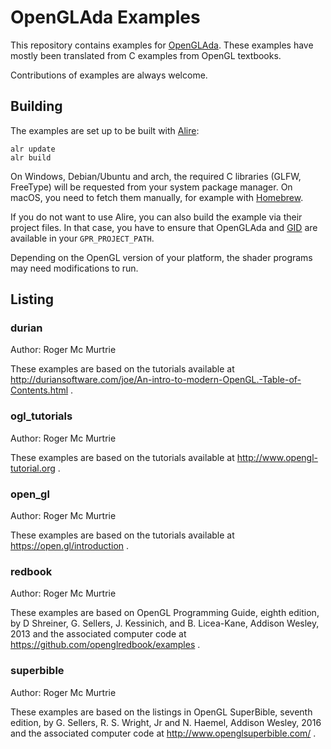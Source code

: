 # OpenGLAda Examples

This repository contains examples for [OpenGLAda][1].
These examples have mostly been translated from C examples from OpenGL textbooks.

Contributions of examples are always welcome.

## Building

The examples are set up to be built with [Alire](https://alire.ada.dev):

    alr update
    alr build

On Windows, Debian/Ubuntu and arch, the required C libraries (GLFW, FreeType) will be requested from your system package manager.
On macOS, you need to fetch them manually, for example with [Homebrew](https://brew.sh).

If you do not want to use Alire, you can also build the example via their project files.
In that case, you have to ensure that OpenGLAda and [GID](https://gen-img-dec.sourceforge.io) are available in your `GPR_PROJECT_PATH`.

Depending on the OpenGL version of your platform, the shader programs may need modifications to run.

## Listing

### durian

Author: Roger Mc Murtrie

These examples are based on the tutorials available at http://duriansoftware.com/joe/An-intro-to-modern-OpenGL.-Table-of-Contents.html .

### ogl_tutorials

Author: Roger Mc Murtrie

These examples are based on the tutorials available at http://www.opengl-tutorial.org .

### open_gl

Author: Roger Mc Murtrie

These examples are based on the tutorials available at https://open.gl/introduction .

### redbook

Author: Roger Mc Murtrie

These examples are based on OpenGL Programming Guide, eighth edition,
by D Shreiner, G. Sellers, J. Kessinich, and B. Licea-Kane, Addison Wesley, 2013 and the associated
computer code at https://github.com/openglredbook/examples .

### superbible

Author: Roger Mc Murtrie

These examples are based on the listings in OpenGL SuperBible, seventh edition,
by G. Sellers, R. S. Wright, Jr and N. Haemel, Addison Wesley, 2016 and the associated
computer code at http://www.openglsuperbible.com/ .

 [1]: https://github.com/flyx/OpenGLAda